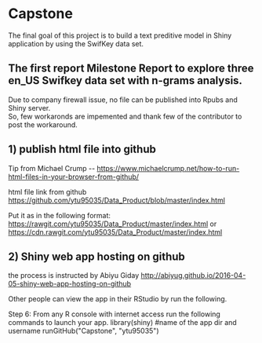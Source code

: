 # Capstone 
The final goal of this project is to build a text preditive model in Shiny application by using the SwifKey data set. 

## The first report Milestone Report to explore three en_US Swifkey data set with n-grams analysis.

Due to company firewall issue, no file can be published into Rpubs and Shiny server.  
So, few workaronds are impemented and thank few of the contributor to post the workaround.

## 1) publish html file into github

Tip from Michael Crump -- https://www.michaelcrump.net/how-to-run-html-files-in-your-browser-from-github/

html file link from github https://github.com/ytu95035/Data_Product/blob/master/index.html

Put it as in the following format: https://rawgit.com/ytu95035/Data_Product/master/index.html or https://cdn.rawgit.com/ytu95035/Data_Product/master/index.html

## 2) Shiny web app hosting on github
the process is instructed by Abiyu Giday
http://abiyug.github.io/2016-04-05-shiny-web-app-hosting-on-github

Other people can view the app in their RStudio by run the following.

Step 6: From any R console with internet access run the following commands to launch your app. 
library(shiny)
#name of the app dir and username runGitHub("Capstone", "ytu95035")


